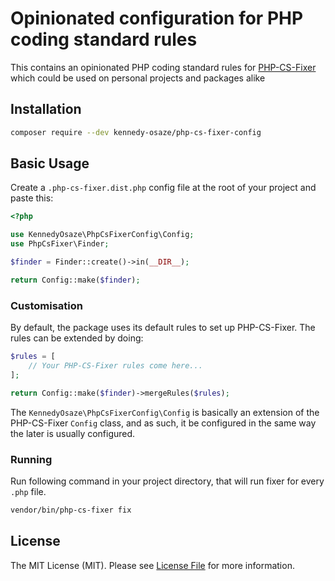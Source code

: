 # Opinionated configuration for PHP coding standard rules

This contains an opinionated PHP coding standard rules for [PHP-CS-Fixer]((https://github.com/FriendsOfPHP/PHP-CS-Fixer)) which could be used on personal projects and packages alike

## Installation
```bash
composer require --dev kennedy-osaze/php-cs-fixer-config
```

## Basic Usage
Create a `.php-cs-fixer.dist.php` config file at the root of your project and paste this:

```php
<?php

use KennedyOsaze\PhpCsFixerConfig\Config;
use PhpCsFixer\Finder;

$finder = Finder::create()->in(__DIR__);

return Config::make($finder);
```

### Customisation
By default, the package uses its default rules to set up PHP-CS-Fixer. The rules can be extended by doing:

```php
$rules = [
    // Your PHP-CS-Fixer rules come here...
];

return Config::make($finder)->mergeRules($rules);
```

The `KennedyOsaze\PhpCsFixerConfig\Config` is basically an extension of the PHP-CS-Fixer `Config` class, and as such, it be configured in the same way the later is usually configured.

### Running
Run following command in your project directory, that will run fixer for every `.php` file.

```bash
vendor/bin/php-cs-fixer fix
```

## License

The MIT License (MIT). Please see [License File](LICENSE.md) for more information.
